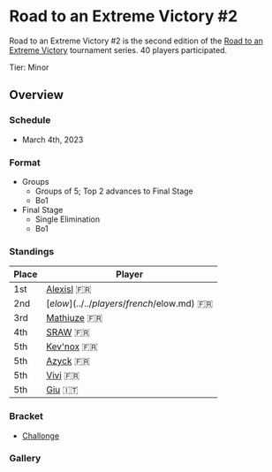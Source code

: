 # Road to an Extreme Victory #2

Road to an Extreme Victory #2 is the second edition of the [Road to an Extreme Victory](rtaxvmain.md) tournament series.
40 players participated.

Tier: Minor

## Overview

### Schedule
- March 4th, 2023

### Format
- Groups
  - Groups of 5; Top 2 advances to Final Stage
  - Bo1
- Final Stage
  - Single Elimination
  - Bo1

### Standings

|Place|Player|
|-|-|
|1st|[Alexisl](../../players/french/alexisl.md) :fr:|
|2nd|[$elow](../../players/french/$elow.md) :fr:|
|3rd|[Mathiuze](../../players/french/mathiuze.md) :fr:|
|4th|[SRAW](../../players/french/sraw.md) :fr:|
|5th|[Kev'nox](../../players/french/kevnox.md) :fr:|
|5th|[Azyck](../../players/french/azyck.md) :fr:|
|5th|[Vivi](../../players/french/vivi.md) :fr:|
|5th|[Giu](../../players/italian/giu.md) :it:|

### Bracket
- [Challonge](https://challonge.com/rtaxv2)

### Gallery
